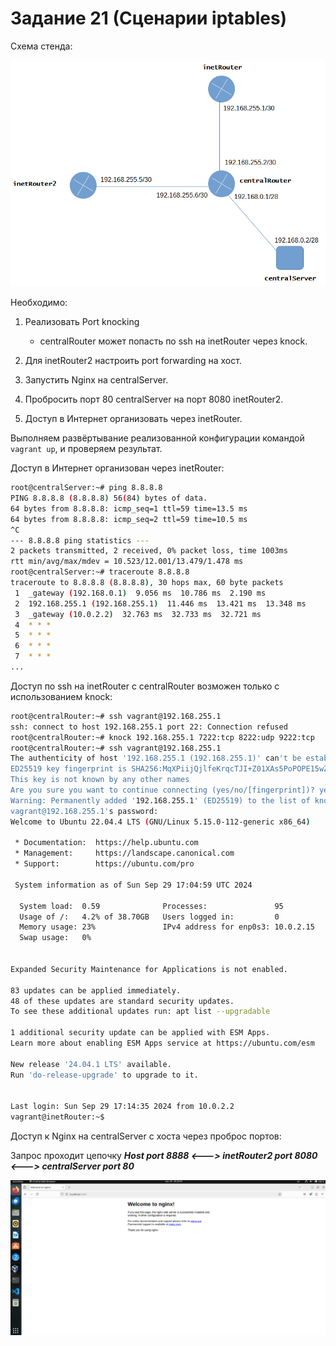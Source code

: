 # Задание 21 (Сценарии iptables)

Схема стенда:
    
[<img src="Schema.PNG">](Schema.PNG)

Необходимо:

1. Реализовать Port knocking

    - centralRouter может попасть по ssh на inetRouter через knock.

2. Для inetRouter2 настроить port forwarding на хост.

3. Запустить Nginx на centralServer.

4. Пробросить порт 80  centralServer на порт 8080 inetRouter2.

5. Доступ в Интернет организовать через inetRouter.


Выполняем развёртывание реализованной конфигурации командой `vagrant up`, и проверяем результат.

Доступ в Интернет организован через inetRouter:

```bash
root@centralServer:~# ping 8.8.8.8
PING 8.8.8.8 (8.8.8.8) 56(84) bytes of data.
64 bytes from 8.8.8.8: icmp_seq=1 ttl=59 time=13.5 ms
64 bytes from 8.8.8.8: icmp_seq=2 ttl=59 time=10.5 ms
^C
--- 8.8.8.8 ping statistics ---
2 packets transmitted, 2 received, 0% packet loss, time 1003ms
rtt min/avg/max/mdev = 10.523/12.001/13.479/1.478 ms
root@centralServer:~# traceroute 8.8.8.8
traceroute to 8.8.8.8 (8.8.8.8), 30 hops max, 60 byte packets
 1  _gateway (192.168.0.1)  9.056 ms  10.786 ms  2.190 ms
 2  192.168.255.1 (192.168.255.1)  11.446 ms  13.421 ms  13.348 ms
 3  _gateway (10.0.2.2)  32.763 ms  32.733 ms  32.721 ms
 4  * * *
 5  * * *
 6  * * *
 7  * * *
...
```

Доступ по ssh на inetRouter с centralRouter возможен только с использованием knock:

```bash
root@centralRouter:~# ssh vagrant@192.168.255.1
ssh: connect to host 192.168.255.1 port 22: Connection refused
root@centralRouter:~# knock 192.168.255.1 7222:tcp 8222:udp 9222:tcp
root@centralRouter:~# ssh vagrant@192.168.255.1
The authenticity of host '192.168.255.1 (192.168.255.1)' can't be established.
ED25519 key fingerprint is SHA256:MqXPiijQjlfeKrqcTJI+Z01XAs5PoPOPE15wZYLyqQ8.
This key is not known by any other names
Are you sure you want to continue connecting (yes/no/[fingerprint])? yes
Warning: Permanently added '192.168.255.1' (ED25519) to the list of known hosts.
vagrant@192.168.255.1's password: 
Welcome to Ubuntu 22.04.4 LTS (GNU/Linux 5.15.0-112-generic x86_64)

 * Documentation:  https://help.ubuntu.com
 * Management:     https://landscape.canonical.com
 * Support:        https://ubuntu.com/pro

 System information as of Sun Sep 29 17:04:59 UTC 2024

  System load:  0.59              Processes:               95
  Usage of /:   4.2% of 38.70GB   Users logged in:         0
  Memory usage: 23%               IPv4 address for enp0s3: 10.0.2.15
  Swap usage:   0%


Expanded Security Maintenance for Applications is not enabled.

83 updates can be applied immediately.
48 of these updates are standard security updates.
To see these additional updates run: apt list --upgradable

1 additional security update can be applied with ESM Apps.
Learn more about enabling ESM Apps service at https://ubuntu.com/esm

New release '24.04.1 LTS' available.
Run 'do-release-upgrade' to upgrade to it.


Last login: Sun Sep 29 17:14:35 2024 from 10.0.2.2
vagrant@inetRouter:~$ 
```

Доступ к Nginx на centralServer с хоста через проброс портов:

Запрос проходит цепочку ***Host port 8888 <---> inetRouter2 port 8080 <---> centralServer port 80***

[<img src="nginx_check.PNG">](nginx_check.PNG)
